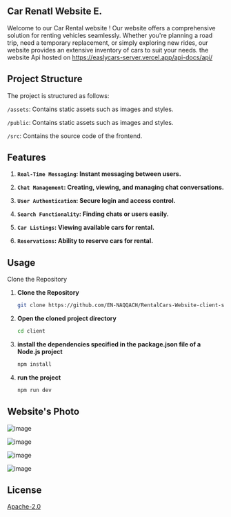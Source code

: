 ## Car Renatl Website E.
Welcome to our Car Rental website ! Our website offers a comprehensive solution for renting vehicles seamlessly. 
Whether you're planning a road trip, need a temporary replacement, 
or simply exploring new rides, our website provides an extensive inventory of cars to suit your needs.
the website Api hosted on https://easlycars-server.vercel.app/api-docs/api/
## Project Structure
The project is structured as follows:

`/assets`: Contains static assets such as images and styles.

`/public`: Contains static assets such as images and styles.

`/src`: Contains the source code of the frontend.
## Features
1. **`Real-Time Messaging`: Instant messaging between users.**

2. **`Chat Management`: Creating, viewing, and managing chat conversations.**

3. **`User Authentication`: Secure login and access control.**

4. **`Search Functionality`: Finding chats or users easily.**

5. **`Car Listings`: Viewing available cars for rental.**

6. **`Reservations`: Ability to reserve cars for rental.**
## Usage

Clone the Repository
1. **Clone the Repository**
   ```bash
   git clone https://github.com/EN-NAQQACH/RentalCars-Website-client-side.git

2. **Open the cloned project directory**
    ```bash
    cd client

3. **install the dependencies specified in the package.json file of a Node.js project**
    ```bash
    npm install

4. **run the project**
    ```bash
    npm run dev

## Website's Photo

![image](https://github.com/EN-NAQQACH/RentalCars-Website-client-side/assets/107083873/289f59f8-5df6-41a0-a42d-6d1a3f77067c)

![image](https://github.com/EN-NAQQACH/RentalCars-Website-client-side/assets/107083873/30172aca-4bd1-4d0b-9c78-22072d48b0d5)

![image](https://github.com/EN-NAQQACH/RentalCars-Website-client-side/assets/107083873/877bfc52-d59e-439a-a8fd-3b1d3d9a8419)

![image](https://github.com/EN-NAQQACH/RentalCars-Website-client-side/assets/107083873/990af15e-5194-470e-99af-525bc72a6544)



## License
[Apache-2.0](https://choosealicense.com/licenses/apache-2.0/)
